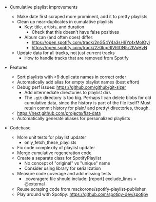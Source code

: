 - Cumulative playlist improvements
    - Make date first scraped more prominent, add it to pretty playlists
    - Clean up near-duplicates in cumulative playlists
        - Key: title, artists, and duration
            - Check that this doesn't have false positives
        - Album can (and often does) differ:
            - https://open.spotify.com/track/2nG54Y4a3sH9YpfxMolOyi
            - https://open.spotify.com/track/2z0IupRlVRlDN5r2IVqHyN
    - Update data for all tracks, not just current tracks
        - How to handle tracks that are removed from Spotify

- Features
    - Sort playlists with >9 duplicate names in correct order
    - Automatically add alias for empty playlist names (best effort)
    - Debug perf issues: https://github.com/github/git-sizer
        - Add intermediate directories to playlist dirs
        - The `.git` directory is too big. Perhaps I can delete blobs for old
          cumulative data, since the history is part of the file itself? Must
          retain commit history for plain/ and pretty/ directories, though.
    - https://next.github.com/projects/flat-data
    - Automatically generate aliases for personalized playlists

- Codebase
    - More unit tests for playlist updater
        - only_fetch_these_playlists
    - Fix code complexity of playlist updater
    - Merge cumulative regeneration code
    - Create a separate class for SpotifyPlaylist
        - No concept of "original" vs "unique" name
        - Consider using library for serialization
    - Measure code coverage and add missing tests
        - .coveragerc file should include:
          [report]
          exclude_lines = @external
    - Reuse scraping code from mackorone/spotify-playlist-publisher
    - Play around with Spotipy: https://github.com/spotipy-dev/spotipy
